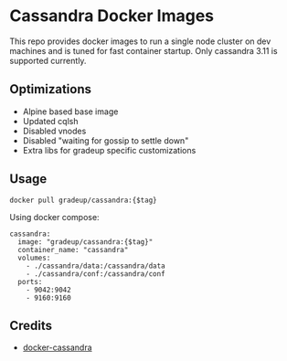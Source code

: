 # Cassandra Docker Images

This repo provides docker images to run a single node cluster on dev machines and is tuned for fast container startup.
Only cassandra 3.11 is supported currently.

## Optimizations
- Alpine based base image
- Updated cqlsh
- Disabled vnodes
- Disabled "waiting for gossip to settle down"
- Extra libs for gradeup specific customizations

## Usage

``` 
docker pull gradeup/cassandra:{$tag} 
```

Using docker compose:
```
cassandra:
  image: "gradeup/cassandra:{$tag}"
  container_name: "cassandra"
  volumes:
    - ./cassandra/data:/cassandra/data
    - ./cassandra/conf:/cassandra/conf
  ports:
    - 9042:9042
    - 9160:9160
```

## Credits
* [docker-cassandra](https://github.com/spotify/docker-cassandra)
